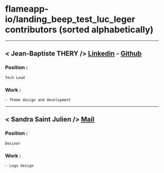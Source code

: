# flameapp-io/landing_beep_test_luc_leger contributors (sorted alphabetically)

---

## < Jean-Baptiste THERY /> **[Linkedin](https://www.linkedin.com/in/jean-baptiste-thery/)** - **[Github](https://github.com/jb-thery)**

### Position :

```
Tech Lead
```

### Work :

```
- Theme design and development
```

---

## < Sandra Saint Julien /> **[Mail](sandra.saint.julien@gmail.com)**

### Position :

```
Desiner
```

### Work :

```
- Logo design
```
